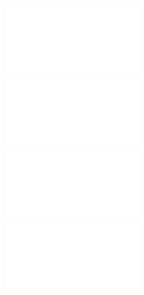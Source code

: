 ![@](steps/_.b242a94c.md)

![@](steps/file.22c84d8f.md)

![@](steps/file.dbf63fbd.md)

![@](steps/prompt.167db077.md)